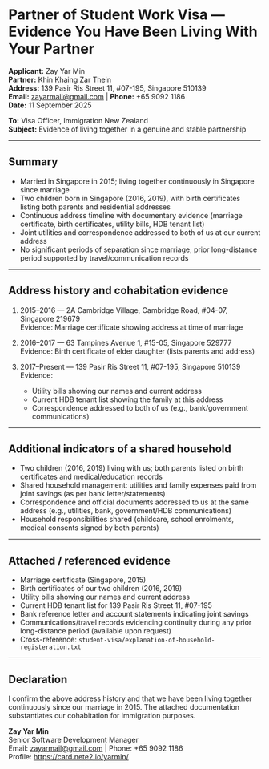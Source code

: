 # Partner of Student Work Visa — Evidence You Have Been Living With Your Partner

**Applicant:** Zay Yar Min  
**Partner:** Khin Khaing Zar Thein  
**Address:** 139 Pasir Ris Street 11, #07-195, Singapore 510139  
**Email:** zayarmail@gmail.com | **Phone:** +65 9092 1186  
**Date:** 11 September 2025

**To:** Visa Officer, Immigration New Zealand  
**Subject:** Evidence of living together in a genuine and stable partnership

---

## Summary
- Married in Singapore in 2015; living together continuously in Singapore since marriage
- Two children born in Singapore (2016, 2019), with birth certificates listing both parents and residential addresses
- Continuous address timeline with documentary evidence (marriage certificate, birth certificates, utility bills, HDB tenant list)
- Joint utilities and correspondence addressed to both of us at our current address
- No significant periods of separation since marriage; prior long-distance period supported by travel/communication records

---

## Address history and cohabitation evidence

1) 2015–2016 — 2A Cambridge Village, Cambridge Road, #04-07, Singapore 219679  
   Evidence: Marriage certificate showing address at time of marriage

2) 2016–2017 — 63 Tampines Avenue 1, #15-05, Singapore 529777  
   Evidence: Birth certificate of elder daughter (lists parents and address)

3) 2017–Present — 139 Pasir Ris Street 11, #07-195, Singapore 510139  
   Evidence: 
   - Utility bills showing our names and current address  
   - Current HDB tenant list showing the family at this address
   - Correspondence addressed to both of us (e.g., bank/government communications)

---

## Additional indicators of a shared household
- Two children (2016, 2019) living with us; both parents listed on birth certificates and medical/education records
- Shared household management: utilities and family expenses paid from joint savings (as per bank letter/statements)
- Correspondence and official documents addressed to us at the same address (e.g., utilities, bank, government/HDB communications)
- Household responsibilities shared (childcare, school enrolments, medical consents signed by both parents)

---

## Attached / referenced evidence
- Marriage certificate (Singapore, 2015)
- Birth certificates of our two children (2016, 2019)
- Utility bills showing our names and current address
- Current HDB tenant list for 139 Pasir Ris Street 11, #07-195
- Bank reference letter and account statements indicating joint savings
- Communications/travel records evidencing continuity during any prior long-distance period (available upon request)
- Cross-reference: `student-visa/explanation-of-household-registeration.txt`

---

## Declaration
I confirm the above address history and that we have been living together continuously since our marriage in 2015. The attached documentation substantiates our cohabitation for immigration purposes.

**Zay Yar Min**  
Senior Software Development Manager  
Email: zayarmail@gmail.com | Phone: +65 9092 1186  
Profile: https://card.nete2.io/yarmin/

